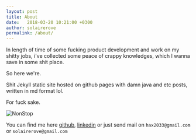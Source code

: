 ```yaml
---
layout: post
title: About
date:   2018-03-20 10:21:00 +0300
author: solairerove
permalink: /about/
---
```


In length of time of some fucking product development and work on my shitty jobs, i've collected some peace of crappy knowledges,
which I wanna save in some shit place.

So here we're.

Shit Jekyll static site hosted on github pages with damn java and etc posts, written in md format lol.

For fuck sake.

![NonStop](https://f.ptcdn.info/481/002/000/1361555115-j1-o.jpg)

You can find me here [github](https://github.com/solairerove),
[linkedin](https://www.linkedin.com/in/nikita-krivitski-solairerove/) 
or just send mail on `hax2033@gmail.com` or `solairerove@gmail.com`
